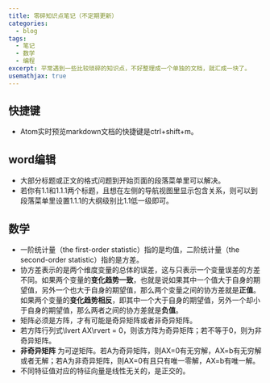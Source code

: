 ```yaml
---
title: 零碎知识点笔记（不定期更新）
categories:
  - blog
tags:
  - 笔记
  - 数学
  - 编程
excerpt: 平常遇到一些比较琐碎的知识点，不好整理成一个单独的文档，就汇成一块了。
usemathjax: true
---
```

## 快捷键
* Atom实时预览markdown文档的快捷键是ctrl+shift+m。

## word编辑
* 大部分标题或正文的格式问题到开始页面的段落菜单里可以解决。
* 若你有1.1和1.1.1两个标题，且想在左侧的导航视图里显示包含关系，则可以到段落菜单里设置1.1.1的大纲级别比1.1低一级即可。

## 数学
* 一阶统计量（the first-order statistic）指的是均值，二阶统计量（the second-order statistic）指的是方差。
* 协方差表示的是两个维度变量的总体的误差，这与只表示一个变量误差的方差不同。如果两个变量的**变化趋势一致**，也就是说如果其中一个值大于自身的期望值，另外一个也大于自身的期望值，那么两个变量之间的协方差就是**正值**。如果两个变量的**变化趋势相反**，即其中一个大于自身的期望值，另外一个却小于自身的期望值，那么两者之间的协方差就是**负值**。
* 矩阵必须是方阵，才有可能是奇异矩阵或者非奇异矩阵。
* 若方阵行列式\lvert AX\rvert = 0，则该方阵为奇异矩阵；若不等于0，则为非奇异矩阵。
* **非奇异矩阵** 为可逆矩阵。若A为奇异矩阵，则AX=0有无穷解，AX=b有无穷解或者无解；若A为非奇异矩阵，则AX=0有且只有唯一零解，AX=b有唯一解。
* 不同特征值对应的特征向量是线性无关的，是正交的。
